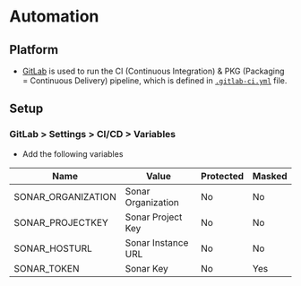 # Automation

## Platform

* [GitLab](https://gitlab.com/) is used to run the CI (Continuous Integration) & PKG (Packaging = Continuous Delivery) pipeline,
which is defined in [`.gitlab-ci.yml`](../.gitlab-ci.yml) file.

## Setup

### GitLab > Settings > CI/CD > Variables

* Add the following variables

Name | Value | Protected | Masked
---- | ----- | --------- | ------
SONAR_ORGANIZATION | Sonar Organization | No | No
SONAR_PROJECTKEY | Sonar Project Key | No | No
SONAR_HOSTURL | Sonar Instance URL | No | No
SONAR_TOKEN | Sonar Key | No | Yes
